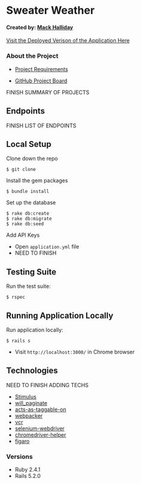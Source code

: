 # Sweater Weather
#### Created by: [Mack Halliday](https://github.com/MackHalliday)

[Visit the Deployed Verison of the Application Here](https://warm-oasis-92262.herokuapp.com/)

### About the Project

* [Project Requirements](https://backend.turing.io/module3/projects/sweater_weather)

* [GitHub Project Board](https://github.com/MackHalliday/sweater_weather/projects/1)

FINISH SUMMARY OF PROJECTS

## Endpoints
FINISH LIST OF ENDPOINTS

## Local Setup

Clone down the repo
```
$ git clone
```

Install the gem packages
```
$ bundle install
```

Set up the database
```
$ rake db:create
$ rake db:migrate
$ rake db:seed
```

Add API Keys
- Open `application.yml` file
- NEED TO FINISH 

## Testing Suite
Run the test suite:
```
$ rspec
```

## Running Application Locally 
Run application locally:
```
$ rails s
```
- Visit `http://localhost:3000/` in Chrome browser 

## Technologies
NEED TO FINISH ADDING TECHS
* [Stimulus](https://github.com/stimulusjs/stimulus)
* [will_paginate](https://github.com/mislav/will_paginate)
* [acts-as-taggable-on](https://github.com/mbleigh/acts-as-taggable-on)
* [webpacker](https://github.com/rails/webpacker)
* [vcr](https://github.com/vcr/vcr)
* [selenium-webdriver](https://www.seleniumhq.org/docs/03_webdriver.jsp)
* [chromedriver-helper](http://chromedriver.chromium.org/)
* [figaro](https://github.com/laserlemon/figaro)

### Versions
* Ruby 2.4.1
* Rails 5.2.0

